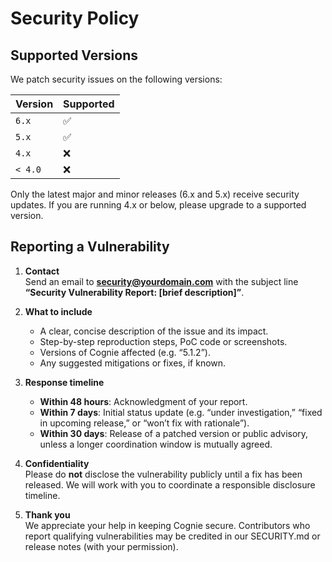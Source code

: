 # Security Policy

## Supported Versions

We patch security issues on the following versions:

| Version | Supported          |
| ------- | ------------------ |
| `6.x`   | ✅                  |
| `5.x`   | ✅                  |
| `4.x`   | ❌                  |
| `< 4.0` | ❌                  |

Only the latest major and minor releases (6.x and 5.x) receive security updates. If you are running 4.x or below, please upgrade to a supported version.

## Reporting a Vulnerability

1. **Contact**  
   Send an email to **security@yourdomain.com** with the subject line **“Security Vulnerability Report: [brief description]”**.

2. **What to include**  
   - A clear, concise description of the issue and its impact.  
   - Step-by-step reproduction steps, PoC code or screenshots.  
   - Versions of Cognie affected (e.g. “5.1.2”).  
   - Any suggested mitigations or fixes, if known.  

3. **Response timeline**  
   - **Within 48 hours**: Acknowledgment of your report.  
   - **Within 7 days**: Initial status update (e.g. “under investigation,” “fixed in upcoming release,” or “won’t fix with rationale”).  
   - **Within 30 days**: Release of a patched version or public advisory, unless a longer coordination window is mutually agreed.  

4. **Confidentiality**  
   Please do **not** disclose the vulnerability publicly until a fix has been released. We will work with you to coordinate a responsible disclosure timeline.

5. **Thank you**  
   We appreciate your help in keeping Cognie secure. Contributors who report qualifying vulnerabilities may be credited in our SECURITY.md or release notes (with your permission).

